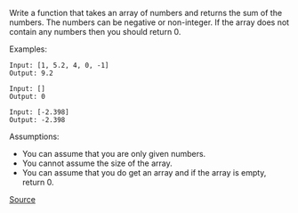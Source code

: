 Write a function that takes an array of numbers and returns the sum of the numbers.
The numbers can be negative or non-integer. If the array does not contain any numbers then you should return 0.

Examples:
```
Input: [1, 5.2, 4, 0, -1]
Output: 9.2

Input: []
Output: 0

Input: [-2.398]
Output: -2.398
```

Assumptions:
- You can assume that you are only given numbers.
- You cannot assume the size of the array.
- You can assume that you do get an array and if the array is empty, return 0.

[Source](https://www.codewars.com/kata/53dc54212259ed3d4f00071c/train/javascript)
